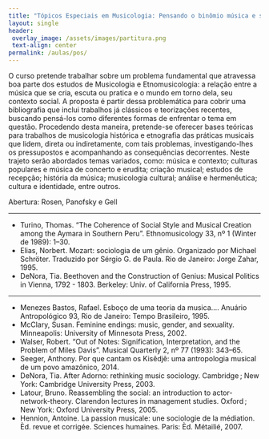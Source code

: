```yaml
---
title: "Tópicos Especiais em Musicologia: Pensando o binômio música e sociedade na musicologia e na etnomusicologia"
layout: single
header:
 overlay_image: /assets/images/partitura.png
 text-align: center
permalink: /aulas/pos/
---
```


O curso pretende trabalhar sobre um problema fundamental que atravessa boa parte dos estudos de Musicologia e Etnomusicologia: a relação entre a música que se cria, escuta ou pratica e o mundo em torno dela, seu contexto social. A proposta é partir dessa problemática para cobrir uma bibliografia que inclui trabalhos já clássicos e teorizações recentes, buscando pensá-los como diferentes formas de enfrentar o tema em questão. Procedendo desta maneira, pretende-se oferecer bases teóricas para trabalhos de musicologia histórica e etnografia das práticas musicais que lidem, direta ou indiretamente, com tais problemas, investigando-lhes os pressupostos e acompanhando as consequências decorrentes. Neste trajeto serão abordados temas variados, como: música e contexto; culturas populares e música de concerto e erudita; criação musical; estudos de recepção; história da música; musicologia cultural; análise e hermenêutica; cultura e identidade, entre outros.

Abertura: Rosen, Panofsky e Gell

---

- Turino, Thomas. “The Coherence of Social Style and Musical Creation among the Aymara in Southern Peru”. Ethnomusicology 33, nº 1 (Winter de 1989): 1–30.
- Elias, Norbert. Mozart: sociologia de um gênio. Organizado por Michael Schröter. Traduzido por Sérgio G. de Paula. Rio de Janeiro: Jorge Zahar, 1995.
- DeNora, Tia. Beethoven and the Construction of Genius: Musical Politics in Vienna, 1792 - 1803. Berkeley: Univ. of California Press, 1995.

---

- Menezes Bastos, Rafael. Esboço de uma teoria da musica.... Anuário Antropológico 93, Rio de Janeiro: Tempo Brasileiro, 1995. 
- McClary, Susan. Feminine endings: music, gender, and sexuality. Minneapolis: University of Minnesota Press, 2002.
- Walser, Robert. “Out of Notes: Signification, Interpretation, and the Problem of Miles Davis”. Musical Quarterly 2, nº 77 (1993): 343–65.
- Seeger, Anthony. Por que cantam os Kisêdjê: uma antropologia musical de um povo amazônico, 2014.
- DeNora, Tia. After Adorno: rethinking music sociology. Cambridge ; New York: Cambridge University Press, 2003.
- Latour, Bruno. Reassembling the social: an introduction to actor-network-theory. Clarendon lectures in management studies. Oxford ; New York: Oxford University Press, 2005.
- Hennion, Antoine. La passion musicale: une sociologie de la médiation. Èd. revue et corrigée. Sciences humaines. Paris: Èd. Métailié, 2007.


